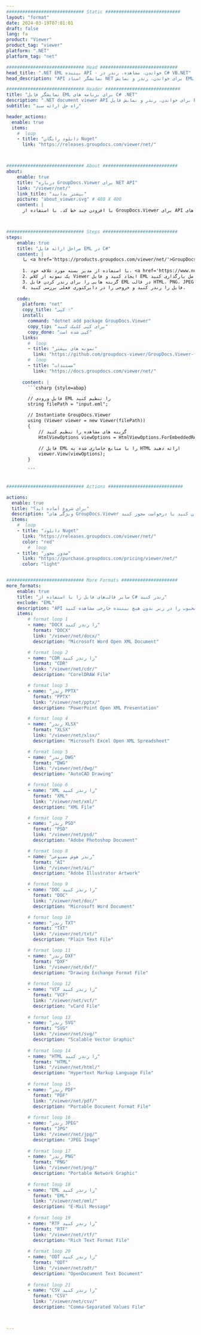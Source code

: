 ```yaml
---
############################# Static ############################
layout: "format"
date: 2024-03-19T07:01:01
draft: false
lang: fa
product: "Viewer"
product_tag: "viewer"
platform: ".NET"
platform_tag: "net"

############################# Head #############################
head_title: ".NET EML بیننده API - خواندن، مشاهده، رندر در C# VB.NET"
head_description: "API نمایشگر اسناد NET برای خواندن، رندر و نمایش EML در هر نوع برنامه‌های C#، ASP.NET، VB.NET و NET Core."

############################# Header ############################
title: "نمایشگر فایل EML برای برنامه های C# .NET" 
description: ".NET document viewer API برای خواندن، رندر و نمایش فایل EML در هر نوع برنامه های C#، ASP.NET، VB.NET و NET Core. فایل های رندر شده را با قالب بندی و چیدمان واقعی در HTML5، PDF یا به صورت تصویر با استفاده از چند خط کد مشاهده کنید." 
subtitle: "راه حل ارائه سند" 

header_actions:
  enable: true
  items:
    #  loop
    - title: "دانلود رایگان Nuget"
      link: "https://releases.groupdocs.com/viewer/net/"



############################# About ############################
about:
    enable: true
    title: "درباره GroupDocs.Viewer برای NET API"
    link: "/viewer/net/"
    link_title: "بیشتر بدانید"
    picture: "about_viewer.svg" # 480 X 400
    content: |
      با افزودن چند خط کد، با استفاده از GroupDocs.Viewer برای API های NET، بیش از 190 قالب سند محبوب را در برنامه های NET خود مشاهده کنید. توسعه دهندگان به راحتی می توانند PDF، Word Processing، Excel Spreadsheet، Presentation، Visio، Project، Outlook و بسیاری دیگر از فرمت های سند محبوب را در حالت های HTML5، تصویر یا PDF نمایش دهند. رندر سند سریع، مشابه فایل منبع اصلی است و نیازی به نصب نرم افزار اضافی یا کتابخانه های خارجی دیگر ندارد.



############################# Steps ############################
steps:
    enable: true
    title: "مراحل ارائه فایل EML در C#" 
    content: |
      با <a href='https://products.groupdocs.com/viewer/net/'>GroupDocs.Viewer</a> می‌توانید EML را در چند مرحله به HTML، JPEG، PNG یا PDF تبدیل کنید.
      
      1. با استفاده از مدیر بسته مورد علاقه خود، <a href='https://www.nuget.org/packages/groupdocs.viewer'>GroupDocs.Viewer را برای دات نت</a> نصب کنید. 
      2. یک نمونه از کلاس Viewer ایجاد کنید و فایل EML را با مسیر کامل بارگذاری کنید.  
      3. گزینه هایی را برای رندر کردن فایل EML در قالب HTML، PNG، JPEG یا PDF تنظیم کنید. 
      4. فایل را رندر کنید و خروجی را در دایرکتوری فعلی بررسی کنید. 
   
    code:
      platform: "net"
      copy_title: "کپی 🀄"
      install:
        command: "dotnet add package GroupDocs.Viewer"
        copy_tip: "برای کپی کلیک کنید"
        copy_done: "کپی شده است"
      links:
        #  loop
        - title: "نمونه های بیشتر"
          link: "https://github.com/groupdocs-viewer/GroupDocs.Viewer-for-.NET"
        #  loop
        - title: "مستندات"
          link: "https://docs.groupdocs.com/viewer/net/"
          
      content: |
        ```csharp {style=abap}

        // فایل ورودی EML را تنظیم کنید
        string filePath = "input.eml";

        // Instantiate GroupDocs.Viewer
        using (Viewer viewer = new Viewer(filePath))
        {
            // گزینه های مشاهده را تنظیم کنید
            HtmlViewOptions viewOptions = HtmlViewOptions.ForEmbeddedResources();
                
            // فایل EML را با منابع جاسازی شده به HTML ارائه دهید
            viewer.View(viewOptions);
        }

        ```            


############################# Actions ############################

actions:
  enable: true
  title: "برای شروع آماده اید؟"
  description: "ویژگی های GroupDocs.Viewer را به صورت رایگان امتحان کنید یا درخواست مجوز کنید"
  items:
    #  loop
    - title: "دانلود Nuget"
      link: "https://releases.groupdocs.com/viewer/net/"
      color: "red"
        #  loop
    - title: "صدور مجوز"
      link: "https://purchase.groupdocs.com/pricing/viewer/net/"
      color: "light"


############################# More Formats #####################
more_formats:
    enable: true
    title: "سایر قالب‌های فایل را با استفاده از C# رندر کنید"
    exclude: "EML"
    description: "API نمایشگر اسناد و تصاویر چند فرمتی برای دات نت. برخی از قالب‌های فایل محبوب را در زیر بدون هیچ بیننده خارجی مشاهده کنید."
    items: 
        # format loop 1
        - name: "DOCX را رندر کنید"
          format: "DOCX"
          link: "/viewer/net/docx/"
          description: "Microsoft Word Open XML Document" 

        # format loop 2
        - name: "CDR را رندر کنید" 
          format: "CDR"
          link: "/viewer/net/cdr/"
          description: "CorelDRAW File" 

        # format loop 3
        - name: "رندر PPTX"
          format: "PPTX"
          link: "/viewer/net/pptx/"
          description: "PowerPoint Open XML Presentation" 

        # format loop 4
        - name: "رندر XLSX"
          format: "XLSX"
          link: "/viewer/net/xlsx/"
          description: "Microsoft Excel Open XML Spreadsheet" 

        # format loop 5
        - name: "رندر DWG"
          format: "DWG"
          link: "/viewer/net/dwg/"
          description: "AutoCAD Drawing"

        # format loop 6
        - name: "XML را رندر کنید"
          format: "XML"
          link: "/viewer/net/xml/"
          description: "XML File"

        # format loop 7
        - name: "رندر PSD"
          format: "PSD"
          link: "/viewer/net/psd/"
          description: "Adobe Photoshop Document"

        # format loop 8
        - name: "رندر هوش مصنوعی"
          format: "AI"
          link: "/viewer/net/ai/"
          description: "Adobe Illustrator Artwork"

        # format loop 9
        - name: "DOC را رندر کنید"
          format: "DOC"
          link: "/viewer/net/doc/"
          description: "Microsoft Word Document" 

        # format loop 10
        - name: "رندر TXT" 
          format: "TXT"
          link: "/viewer/net/txt/"
          description: "Plain Text File" 

        # format loop 11
        - name: "رندر DXF" 
          format: "DXF"
          link: "/viewer/net/dxf/"
          description: "Drawing Exchange Format File"  
          
        # format loop 12
        - name: "VCF را رندر کنید"
          format: "VCF"
          link: "/viewer/net/vcf/"
          description: "vCard File"  
              
        # format loop 13
        - name: "رندر SVG"
          format: "SVG"
          link: "/viewer/net/svg/"
          description: "Scalable Vector Graphic" 
          
        # format loop 14
        - name: "HTML را رندر کنید"
          format: "HTML"
          link: "/viewer/net/html/"
          description: "Hypertext Markup Language File" 
          
        # format loop 15
        - name: "رندر PDF"
          format: "PDF"
          link: "/viewer/net/pdf/"
          description: "Portable Document Format File"
          
        # format loop 16
        - name: "رندر JPEG"
          format: "JPG"
          link: "/viewer/net/jpg/"
          description: "JPEG Image"
          
        # format loop 17
        - name: "رندر PNG"
          format: "PNG"
          link: "/viewer/net/png/"
          description: "Portable Network Graphic" 
          
        # format loop 18
        - name: "EML را رندر کنید"
          format: "EML"
          link: "/viewer/net/eml/"
          description: "E-Mail Message" 
          
        # format loop 19
        - name: "RTF را رندر کنید"
          format: "RTF"
          link: "/viewer/net/rtf/"
          description: "Rich Text Format File" 
          
        # format loop 20
        - name: "ODT را رندر کنید"
          format: "ODT"
          link: "/viewer/net/odt/"
          description: "OpenDocument Text Document" 
          
        # format loop 21
        - name: "CSV را رندر کنید"
          format: "CSV"
          link: "/viewer/net/csv/"
          description: "Comma-Separated Values File" 



---
```


